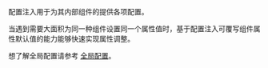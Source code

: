 配置注入用于为其内部组件的提供各项配置。

当遇到需要大面积为同一种组件设置同一个属性值时，基于配置注入可覆写组件属性默认值的能力能够快速实现属性调整。

想了解全局配置请参考 [全局配置](/zh-CN/guides/global)。
